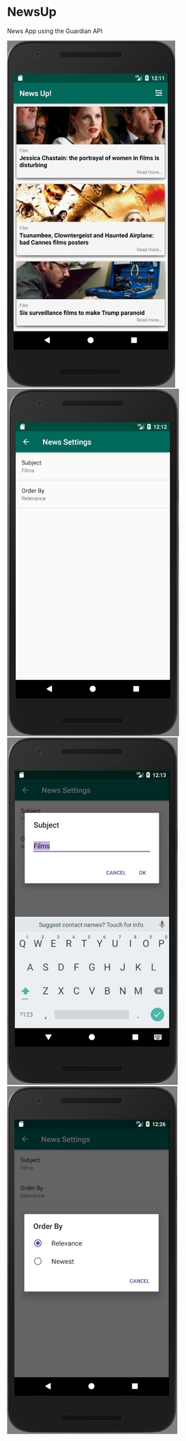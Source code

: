 # NewsUp
News App using the Guardian API

![Screenshot](https://github.com/JCoupier/NewsUp/blob/master/Final%201.jpg?raw=true)
![Screenshot](https://github.com/JCoupier/NewsUp/blob/master/Final%202.jpg?raw=true)
![Screenshot](https://github.com/JCoupier/NewsUp/blob/master/Final%203.jpg?raw=true)
![Screenshot](https://github.com/JCoupier/NewsUp/blob/master/Final%204.jpg?raw=true)
